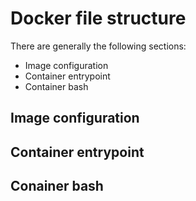 # Docker file structure
There are generally the following sections: 
* Image configuration 
* Container entrypoint
* Container bash



## Image configuration


## Container entrypoint



## Conainer bash









